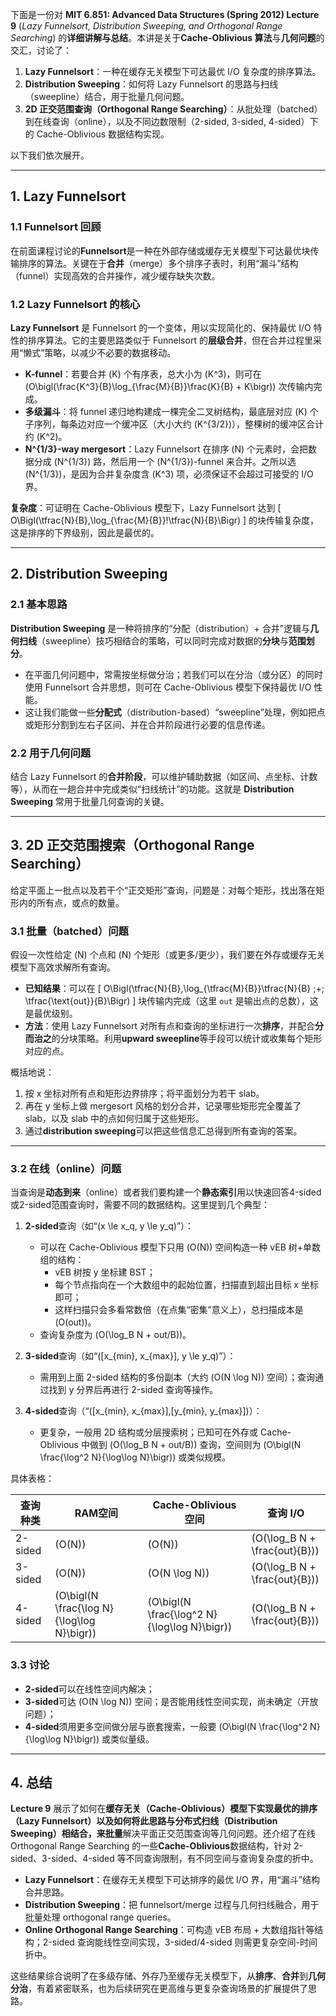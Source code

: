 下面是一份对 **MIT 6.851: Advanced Data Structures (Spring 2012) Lecture 9** (_Lazy Funnelsort, Distribution Sweeping, and Orthogonal Range Searching_) 的**详细讲解与总结**。本讲是关于**Cache-Oblivious 算法**与**几何问题**的交汇，讨论了：

1. **Lazy Funnelsort**：一种在缓存无关模型下可达最优 I/O 复杂度的排序算法。
2. **Distribution Sweeping**：如何将 Lazy Funnelsort 的思路与扫线（sweepline）结合，用于批量几何问题。
3. **2D 正交范围查询（Orthogonal Range Searching）**：从批处理（batched）到在线查询（online），以及不同边数限制（2-sided, 3-sided, 4-sided）下的 Cache-Oblivious 数据结构实现。

以下我们依次展开。

---

## 1. Lazy Funnelsort

### 1.1 Funnelsort 回顾

在前面课程讨论的**Funnelsort**是一种在外部存储或缓存无关模型下可达最优块传输排序的算法。关键在于**合并**（merge）多个排序子表时，利用“漏斗”结构（funnel）实现高效的合并操作，减少缓存缺失次数。

### 1.2 Lazy Funnelsort 的核心

**Lazy Funnelsort** 是 Funnelsort 的一个变体，用以实现简化的、保持最优 I/O 特性的排序算法。它的主要思路类似于 Funnelsort 的**层级合并**，但在合并过程里采用“懒式”策略，以减少不必要的数据移动。

- **K-funnel**：若要合并 \(K\) 个有序表，总大小为 \(K^3\)，则可在 \(O\bigl(\frac{K^3}{B}\log\_{\frac{M}{B}}\frac{K}{B} + K\bigr)\) 次传输内完成。
- **多级漏斗**：将 funnel 递归地构建成一棵完全二叉树结构，最底层对应 \(K\) 个子序列，每条边对应一个缓冲区（大小大约 \(K^{3/2}\)），整棵树的缓冲区合计约 \(K^2\)。
- **N^{1/3}-way mergesort**：Lazy Funnelsort 在排序 \(N\) 个元素时，会把数据分成 \(N^{1/3}\) 路，然后用一个 \(N^{1/3}\)-funnel 来合并。之所以选 \(N^{1/3}\)，是因为合并复杂度含 \(K^3\) 项，必须保证不会超过可接受的 I/O 界。

**复杂度**：可证明在 Cache-Oblivious 模型下，Lazy Funnelsort 达到
\[
O\Bigl(\tfrac{N}{B}\,\log\_{\frac{M}{B}}\!\tfrac{N}{B}\Bigr)
\]
的块传输复杂度，这是排序的下界级别，因此是最优的。

---

## 2. Distribution Sweeping

### 2.1 基本思路

**Distribution Sweeping** 是一种将排序的“分配（distribution）+ 合并”逻辑与**几何扫线**（sweepline）技巧相结合的策略，可以同时完成对数据的**分块**与**范围划分**。

- 在平面几何问题中，常需按坐标做分治；若我们可以在分治（或分区）的同时使用 Funnelsort 合并思想，则可在 Cache-Oblivious 模型下保持最优 I/O 性能。
- 这让我们能做一些**分配式**（distribution-based）“sweepline”处理，例如把点或矩形分割到左右子区间、并在合并阶段进行必要的信息传递。

### 2.2 用于几何问题

结合 Lazy Funnelsort 的**合并阶段**，可以维护辅助数据（如区间、点坐标、计数等），从而在一趟合并中完成类似“扫线统计”的功能。这就是 **Distribution Sweeping** 常用于批量几何查询的关键。

---

## 3. 2D 正交范围搜索（Orthogonal Range Searching）

给定平面上一批点以及若干个“正交矩形”查询，问题是：对每个矩形，找出落在矩形内的所有点，或点的数量。

### 3.1 批量（batched）问题

假设一次性给定 \(N\) 个点和 \(N\) 个矩形（或更多/更少），我们要在外存或缓存无关模型下高效求解所有查询。

- **已知结果**：可以在
  \[
  O\Bigl(\tfrac{N}{B}\,\log\_{\tfrac{M}{B}}\tfrac{N}{B} \;+\; \tfrac{\text{out}}{B}\Bigr)
  \]
  块传输内完成（这里 `out` 是输出点的总数），这是最优级别。
- **方法**：使用 Lazy Funnelsort 对所有点和查询的坐标进行一次**排序**，并配合**分而治之**的分块策略。利用**upward sweepline**等手段可以统计或收集每个矩形对应的点。

概括地说：

1. 按 x 坐标对所有点和矩形边界排序；将平面划分为若干 slab。
2. 再在 y 坐标上做 mergesort 风格的划分合并，记录哪些矩形完全覆盖了 slab，以及 slab 中的点如何归属于这些矩形。
3. 通过**distribution sweeping**可以把这些信息汇总得到所有查询的答案。

---

### 3.2 在线（online）问题

当查询是**动态到来**（online）或者我们要构建一个**静态索引**用以快速回答4-sided或2-sided范围查询时，需要不同的数据结构。这里提到几个典型：

1. **2-sided**查询（如“\(x \le x_q, y \le y_q\)”）：

   - 可以在 Cache-Oblivious 模型下只用 \(O(N)\) 空间构造一种 vEB 树+单数组的结构：
     - vEB 树按 y 坐标建 BST；
     - 每个节点指向在一个大数组中的起始位置，扫描直到超出目标 x 坐标即可；
     - 这样扫描只会多看常数倍（在点集“密集”意义上），总扫描成本是 \(O(out)\)。
   - 查询复杂度为 \(O(\log_B N + out/B)\)。

2. **3-sided**查询（如“\([x_{min}, x_{max}], y \le y_q\)”）：

   - 需用到上面 2-sided 结构的多份副本（大约 \(O(N \log N)\) 空间）；查询通过找到 y 分界后再进行 2-sided 查询等操作。

3. **4-sided**查询（“\([x_{min}, x_{max}],[y_{min}, y_{max}]\)）：
   - 更复杂，一般用 2D 结构或分层搜索树；已知可在外存或 Cache-Oblivious 中做到 \(O(\log_B N + out/B)\) 查询，空间则为 \(O\bigl(N \frac{\log^2 N}{\log\log N}\bigr)\) 或类似规模。

具体表格：

| 查询种类 | RAM空间                                      | Cache-Oblivious 空间                           | 查询 I/O                        |
| -------- | -------------------------------------------- | ---------------------------------------------- | ------------------------------- |
| 2-sided  | \(O(N)\)                                     | \(O(N)\)                                       | \(O(\log_B N + \frac{out}{B})\) |
| 3-sided  | \(O(N)\)                                     | \(O(N \log N)\)                                | \(O(\log_B N + \frac{out}{B})\) |
| 4-sided  | \(O\bigl(N \frac{\log N}{\log\log N}\bigr)\) | \(O\bigl(N \frac{\log^2 N}{\log\log N}\bigr)\) | \(O(\log_B N + \frac{out}{B})\) |

### 3.3 讨论

- **2-sided**可以在线性空间内解决；
- **3-sided**可达 \(O(N \log N)\) 空间；是否能用线性空间实现，尚未确定（开放问题）；
- **4-sided**须用更多空间做分层与嵌套搜索，一般要 \(O\bigl(N \frac{\log^2 N}{\log\log N}\bigr)\) 或类似量级。

---

## 4. 总结

**Lecture 9** 展示了如何在**缓存无关（Cache-Oblivious）**模型下实现最优的排序（Lazy Funnelsort）以及如何将此思路与**分布式扫线（Distribution Sweeping）**相结合，来**批量**解决平面正交范围查询等几何问题。还介绍了在线 Orthogonal Range Searching 的一些**Cache-Oblivious**数据结构，针对 2-sided、3-sided、4-sided 等不同查询限制，有不同空间与查询复杂度的折中。

- **Lazy Funnelsort**：在缓存无关模型下可达排序的最优 I/O 界，用“漏斗”结构合并思路。
- **Distribution Sweeping**：把 funnelsort/merge 过程与几何扫线融合，用于批量处理 orthogonal range queries。
- **Online Orthogonal Range Searching**：可构造 vEB 布局 + 大数组指针等结构；2-sided 查询能线性空间实现，3-sided/4-sided 则需更复杂空间-时间折中。

这些结果综合说明了在多级存储、外存乃至缓存无关模型下，从**排序**、**合并**到**几何分治**，有着紧密联系，也为后续研究在更高维与更复杂查询场景的扩展提供了思路。

